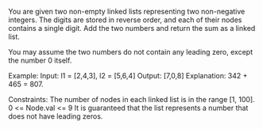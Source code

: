You are given two non-empty linked lists representing two non-negative integers. 
The digits are stored in reverse order, and each of their nodes contains a single digit. 
Add the two numbers and return the sum as a linked list.

You may assume the two numbers do not contain any leading zero, except the number 0 itself.

Example:
  Input: l1 = [2,4,3], l2 = [5,6,4]
  Output: [7,0,8]
  Explanation: 342 + 465 = 807.

Constraints:
  The number of nodes in each linked list is in the range [1, 100].
  0 <= Node.val <= 9
  It is guaranteed that the list represents a number that does not have leading zeros.
